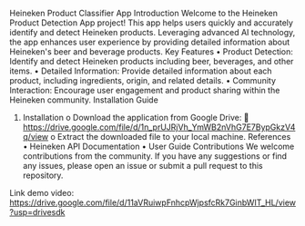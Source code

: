 Heineken Product Classifier App
Introduction
Welcome to the Heineken Product Detection App project! This app helps users quickly and accurately identify and detect Heineken products. Leveraging advanced AI technology, the app enhances user experience by providing detailed information about Heineken's beer and beverage products.
Key Features
•	Product Detection: Identify and detect Heineken products including beer, beverages, and other items.
•	Detailed Information: Provide detailed information about each product, including ingredients, origin, and related details.
•	Community Interaction: Encourage user engagement and product sharing within the Heineken community.
Installation Guide
1.	Installation
o	Download the application from Google Drive:
	https://drive.google.com/file/d/1n_prUJRjVh_YmWB2nVhG7E7BypGkzV4q/view
o	Extract the downloaded file to your local machine.
References
•	Heineken API Documentation
•	User Guide
Contributions
We welcome contributions from the community. If you have any suggestions or find any issues, please open an issue or submit a pull request to this repository.

Link demo video:
https://drive.google.com/file/d/11aVRuiwpFnhcpWjpsfcRk7GinbWIT_HL/view?usp=drivesdk

